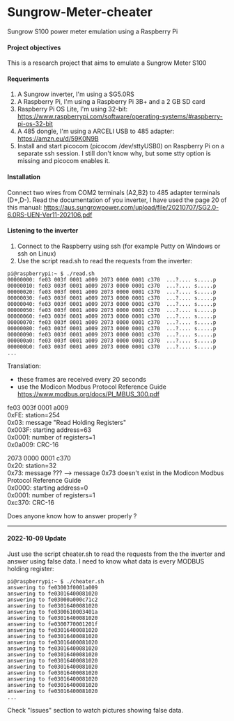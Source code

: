 # Sungrow-Meter-cheater
Sungrow S100 power meter emulation using a Raspberry Pi

#### Project objectives
This is a research project that aims to emulate a Sungrow Meter S100

#### Requeriments
1. A Sungrow inverter, I'm using a SG5.0RS
2. A Raspberry Pi, I'm using a Raspberry Pi 3B+ and a 2 GB SD card
3. Raspberry Pi OS Lite, I'm using 32-bit: https://www.raspberrypi.com/software/operating-systems/#raspberry-pi-os-32-bit
4. A 485 dongle, I'm using a ARCELI USB to 485 adapter: https://amzn.eu/d/59K0N9B
5. Install and start picocom (picocom /dev/sttyUSB0) on Raspberry Pi on a separate ssh session. I still don't know why, but some stty option is missing and picocom enables it.

#### Installation
Connect two wires from COM2 terminals (A2,B2) to 485 adapter terminals (D+,D-). Read the documentation of you inverter, I have used the page 20 of this manual:  https://aus.sungrowpower.com/upload/file/20210707/SG2.0-6.0RS-UEN-Ver11-202106.pdf

#### Listening to the inverter
1. Connect to the Raspberry using ssh (for example Putty on Windows or ssh on Linux) 
2. Use the script read.sh to read the requests from the inverter:
```
pi@raspberrypi:~ $ ./read.sh 
00000000: fe03 003f 0001 a009 2073 0000 0001 c370  ...?.... s.....p
00000010: fe03 003f 0001 a009 2073 0000 0001 c370  ...?.... s.....p
00000020: fe03 003f 0001 a009 2073 0000 0001 c370  ...?.... s.....p
00000030: fe03 003f 0001 a009 2073 0000 0001 c370  ...?.... s.....p
00000040: fe03 003f 0001 a009 2073 0000 0001 c370  ...?.... s.....p
00000050: fe03 003f 0001 a009 2073 0000 0001 c370  ...?.... s.....p
00000060: fe03 003f 0001 a009 2073 0000 0001 c370  ...?.... s.....p
00000070: fe03 003f 0001 a009 2073 0000 0001 c370  ...?.... s.....p
00000080: fe03 003f 0001 a009 2073 0000 0001 c370  ...?.... s.....p
00000090: fe03 003f 0001 a009 2073 0000 0001 c370  ...?.... s.....p
000000a0: fe03 003f 0001 a009 2073 0000 0001 c370  ...?.... s.....p
000000b0: fe03 003f 0001 a009 2073 0000 0001 c370  ...?.... s.....p
...
```
Translation:
- these frames are received every 20 seconds
- use the Modicon Modbus Protocol Reference Guide https://www.modbus.org/docs/PI_MBUS_300.pdf

fe03 003f 0001 a009<br>
0xFE: station=254<br>
0x03: message "Read Holding Registers"<br>
0x003F: starting address=63<br>
0x0001: number of registers=1<br>
0x0a009: CRC-16<br>

2073 0000 0001 c370<br>
0x20: station=32<br>
0x73: message ??? --> message 0x73 doesn't exist in the Modicon Modbus Protocol Reference Guide<br>
0x0000: starting address=0<br>
0x0001: number of registers=1<br>
0xc370: CRC-16<br>

Does anyone know how to answer properly ?

----------
#### 2022-10-09 Update
Just use the script cheater.sh to read the requests from the the inverter and answer using false data. I need to know what data is every MODBUS holding register:

```
pi@raspberrypi:~ $ ./cheater.sh 
answering to fe03003f0001a009
answering to fe03016400081020
answering to fe03000a000c71c2
answering to fe03016400081020
answering to fe0300610003401a
answering to fe03016400081020
answering to fe0300770001201f
answering to fe03016400081020
answering to fe03016400081020
answering to fe03016400081020
answering to fe03016400081020
answering to fe03016400081020
answering to fe03016400081020
answering to fe03016400081020
answering to fe03016400081020
answering to fe03016400081020
answering to fe03016400081020
answering to fe03016400081020
...
```

Check "Issues" section to watch pictures showing false data.
